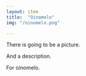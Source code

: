 ```yaml
---
layout: item
title:  "Oinomelo"
img: "/oinomelo.png"

---
```


There is going to be a picture.

And a description.

For oinomelo.
